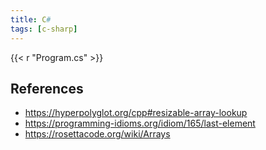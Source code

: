 ```yaml
---
title: C#
tags: [c-sharp]
---
```


{{< r "Program.cs" >}}

## References

- <https://hyperpolyglot.org/cpp#resizable-array-lookup>
- <https://programming-idioms.org/idiom/165/last-element>
- <https://rosettacode.org/wiki/Arrays>
